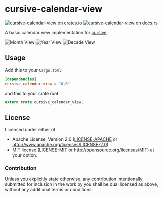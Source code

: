 # cursive-calendar-view

[![cursive-calendar-view on crates.io][cratesio-image]][cratesio]
[![cursive-calendar-view on docs.rs][docsrs-image]][docsrs]

[cratesio-image]: https://img.shields.io/crates/v/cursive_calendar_view.svg
[cratesio]: https://crates.io/crates/cursive_calendar_view
[docsrs-image]: https://docs.rs/cursive_calendar_view/badge.svg
[docsrs]: https://docs.rs/cursive_calendar_view/

A basic calendar view implementation for [cursive](https://crates.io/crates/cursive).

![Month View](https://cloud.githubusercontent.com/assets/124674/25067601/b4f39c9e-2248-11e7-8bea-5d1a1c7669ac.png) ![Year View](https://cloud.githubusercontent.com/assets/124674/25067602/b6233084-2248-11e7-81e1-c7874b2c3d7c.png) ![Decade View](https://cloud.githubusercontent.com/assets/124674/25067604/c10f8bc8-2248-11e7-9c1c-f8a1b9fdff8c.png)

## Usage

Add this to your `Cargo.toml`:

```toml
[dependencies]
cursive_calendar_view = "0.6"
```

and this to your crate root:

```rust
extern crate cursive_calendar_view;
```

## License

Licensed under either of
 * Apache License, Version 2.0 ([LICENSE-APACHE](LICENSE-APACHE) or http://www.apache.org/licenses/LICENSE-2.0)
 * MIT license ([LICENSE-MIT](LICENSE-MIT) or http://opensource.org/licenses/MIT)
at your option.


### Contribution

Unless you explicitly state otherwise, any contribution intentionally submitted
for inclusion in the work by you shall be dual licensed as above, without any
additional terms or conditions.

